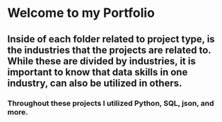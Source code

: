# Welcome to my Portfolio

## Inside of each folder related to project type, is the industries that the projects are related to. While these are divided by industries, it is important to know that data skills in one industry, can also be utilized in others.

### Throughout these projects I utilized Python, SQL, json, and more.
